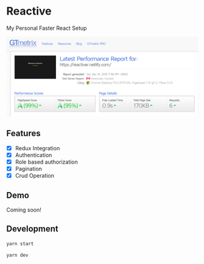 # Reactive

My Personal Faster React Setup

![foo](https://raw.githubusercontent.com/verdipratama/reactive/master/assets/ss.png)

## Features

- [x] Redux Integration
- [x] Authentication
- [x] Role based authorization
- [x] Pagination
- [x] Crud Operation

## Demo

Coming soon!

## Development

```
yarn start
```

```
yarn dev
```
